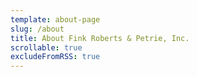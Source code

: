 ```yaml
---
template: about-page
slug: /about
title: About Fink Roberts & Petrie, Inc.
scrollable: true
excludeFromRSS: true
---
```




<div className="contentbody" style="text-align:left !important; margin-top:0; padding:2rem 8%; font-size: clamp(1.2rem, 2.8vw, 1.8rem);">



</div>